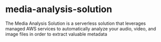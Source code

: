 # media-analysis-solution
The Media Analysis Solution is a serverless solution that leverages managed AWS services to automatically analyze your audio, video, and image files in order to extract valuable metadata
